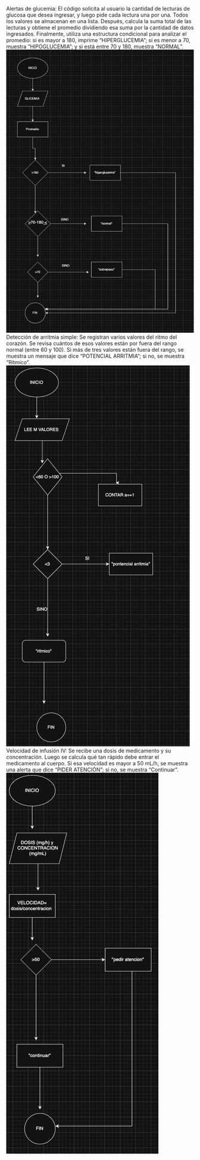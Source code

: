 Alertas de glucemia: El código solicita al usuario la cantidad de lecturas de glucosa que desea ingresar, y luego pide cada lectura una por una. Todos los valores se almacenan en una lista. Después, calcula la suma total de las lecturas y obtiene el promedio dividiendo esa suma por la cantidad de datos ingresados. Finalmente, utiliza una estructura condicional para analizar el promedio: si es mayor a 180, imprime “HIPERGLUCEMIA”; si es menor a 70, muestra “HIPOGLUCEMIA”; y si está entre 70 y 180, muestra “NORMAL”.
![alt text](image.png)
Detección de arritmia simple: Se registran varios valores del ritmo del corazón. Se revisa cuántos de esos valores están por fuera del rango normal (entre 60 y 100). Si más de tres valores están fuera del rango, se muestra un mensaje que dice “POTENCIAL ARRITMIA”; si no, se muestra “Rítmico”.
![alt text](image-1.png)
Velocidad de infusión IV: Se recibe una dosis de medicamento y su concentración. Luego se calcula qué tan rápido debe entrar el medicamento al cuerpo. Si esa velocidad es mayor a 50 mL/h, se muestra una alerta que dice “PIDER ATENCIÓN”; si no, se muestra “Continuar”.
![alt text](image-2.png)